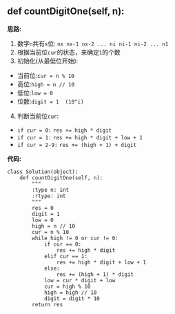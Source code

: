 ## def countDigitOne(self, n):

**思路:**
1. 数字`n`共有`x`位: `nx nx-1 nx-2 ... ni ni-1 ni-2 ... n1`
2. 根据当前位`cur`的状态，来确定`1`的个数
3. 初始化(从最低位开始):
* 当前位:`cur = n % 10`
* 高位:`high = n // 10`
* 低位:`low = 0`
* 位数:`digit = 1  (10^i)`
4. 判断当前位`cur`:
* `if cur = 0:` `res += high * digit`
* `if cur = 1:` `res += high * digit + low + 1`
* `if cur = 2-9:` `res += (high + 1) + digit`

**代码:**
```
class Solution(object):
    def countDigitOne(self, n):
        """
        :type n: int
        :rtype: int
        """
        res = 0
        digit = 1
        low = 0
        high = n // 10
        cur = n % 10
        while high != 0 or cur != 0:
            if cur == 0:
                res += high * digit
            elif cur == 1:
                res += high * digit + low + 1
            else:
                res += (high + 1) * digit
            low = cur * digit + low
            cur = high % 10
            high = high // 10
            digit = digit * 10
        return res
```